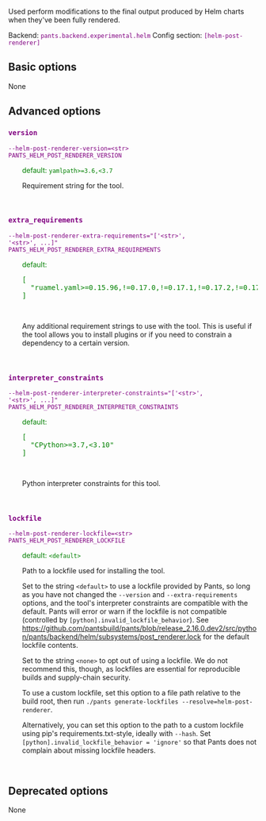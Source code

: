 
Used perform modifications to the final output produced by Helm charts when they've been fully rendered.

Backend: <span style="color: purple"><code>pants.backend.experimental.helm</code></span>
Config section: <span style="color: purple"><code>[helm-post-renderer]</code></span>

## Basic options

None

## Advanced options

<div style="color: purple">

### `version`

  <code>--helm-post-renderer-version=&lt;str&gt;</code><br>
  <code>PANTS_HELM_POST_RENDERER_VERSION</code><br>
</div>
<div style="padding-left: 2em;">
<span style="color: green">default: <code>yamlpath&gt;=3.6,&lt;3.7</code></span>

<br>

Requirement string for the tool.
</div>
<br>

<div style="color: purple">

### `extra_requirements`

  <code>--helm-post-renderer-extra-requirements=&quot;['&lt;str&gt;', '&lt;str&gt;', ...]&quot;</code><br>
  <code>PANTS_HELM_POST_RENDERER_EXTRA_REQUIREMENTS</code><br>
</div>
<div style="padding-left: 2em;">
<span style="color: green">default: <pre>[
  "ruamel.yaml&gt;=0.15.96,!=0.17.0,!=0.17.1,!=0.17.2,!=0.17.5,&lt;=0.17.21"
]</pre></span>

<br>

Any additional requirement strings to use with the tool. This is useful if the tool allows you to install plugins or if you need to constrain a dependency to a certain version.
</div>
<br>

<div style="color: purple">

### `interpreter_constraints`

  <code>--helm-post-renderer-interpreter-constraints=&quot;['&lt;str&gt;', '&lt;str&gt;', ...]&quot;</code><br>
  <code>PANTS_HELM_POST_RENDERER_INTERPRETER_CONSTRAINTS</code><br>
</div>
<div style="padding-left: 2em;">
<span style="color: green">default: <pre>[
  "CPython&gt;=3.7,&lt;3.10"
]</pre></span>

<br>

Python interpreter constraints for this tool.
</div>
<br>

<div style="color: purple">

### `lockfile`

  <code>--helm-post-renderer-lockfile=&lt;str&gt;</code><br>
  <code>PANTS_HELM_POST_RENDERER_LOCKFILE</code><br>
</div>
<div style="padding-left: 2em;">
<span style="color: green">default: <code>&lt;default&gt;</code></span>

<br>

Path to a lockfile used for installing the tool.

Set to the string `<default>` to use a lockfile provided by Pants, so long as you have not changed the `--version` and `--extra-requirements` options, and the tool's interpreter constraints are compatible with the default. Pants will error or warn if the lockfile is not compatible (controlled by `[python].invalid_lockfile_behavior`). See https://github.com/pantsbuild/pants/blob/release_2.16.0.dev2/src/python/pants/backend/helm/subsystems/post_renderer.lock for the default lockfile contents.

Set to the string `<none>` to opt out of using a lockfile. We do not recommend this, though, as lockfiles are essential for reproducible builds and supply-chain security.

To use a custom lockfile, set this option to a file path relative to the build root, then run `./pants generate-lockfiles --resolve=helm-post-renderer`.

Alternatively, you can set this option to the path to a custom lockfile using pip's requirements.txt-style, ideally with `--hash`. Set `[python].invalid_lockfile_behavior = 'ignore'` so that Pants does not complain about missing lockfile headers.
</div>
<br>


## Deprecated options

None


